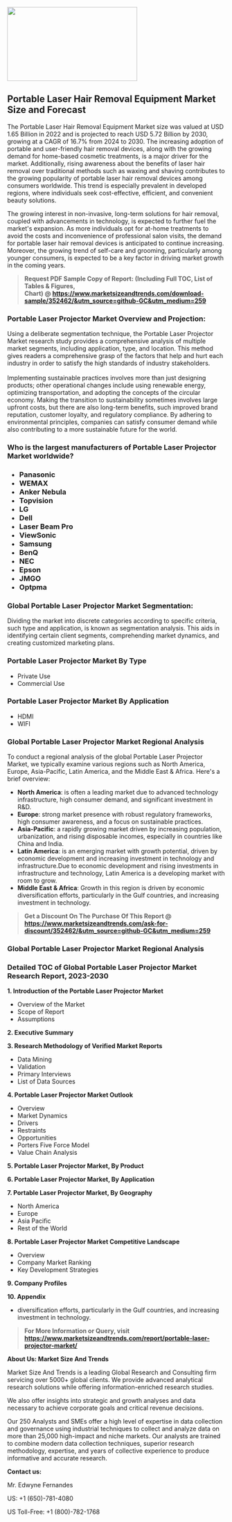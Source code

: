 <p><img class="alignnone size-medium wp-image-20088" src="https://ffe5etoiles.com/wp-content/uploads/2024/12/MST1-300x171.png" alt="" width="300" height="171" /></p><h2>Portable Laser Hair Removal Equipment Market Size and Forecast</h2><p>The Portable Laser Hair Removal Equipment Market size was valued at USD 1.65 Billion in 2022 and is projected to reach USD 5.72 Billion by 2030, growing at a CAGR of 16.7% from 2024 to 2030. The increasing adoption of portable and user-friendly hair removal devices, along with the growing demand for home-based cosmetic treatments, is a major driver for the market. Additionally, rising awareness about the benefits of laser hair removal over traditional methods such as waxing and shaving contributes to the growing popularity of portable laser hair removal devices among consumers worldwide. This trend is especially prevalent in developed regions, where individuals seek cost-effective, efficient, and convenient beauty solutions.</p><p>The growing interest in non-invasive, long-term solutions for hair removal, coupled with advancements in technology, is expected to further fuel the market's expansion. As more individuals opt for at-home treatments to avoid the costs and inconvenience of professional salon visits, the demand for portable laser hair removal devices is anticipated to continue increasing. Moreover, the growing trend of self-care and grooming, particularly among younger consumers, is expected to be a key factor in driving market growth in the coming years.</p></p><blockquote id="" class=""><strong>Request PDF Sample Copy of Report: (Including Full TOC, List of Tables &amp; Figures, Chart)&nbsp;@&nbsp;<strong><a href="https://www.marketsizeandtrends.com/download-sample/352462/&utm_source=github-GC&utm_medium=259" target="_blank">https://www.marketsizeandtrends.com/download-sample/352462/&utm_source=github-GC&utm_medium=259</a></strong></strong></blockquote><h3 id="" class="">Portable Laser Projector Market&nbsp;Overview and Projection:</h3><p id="" class="">Using a deliberate segmentation technique, the Portable Laser Projector Market research study provides a comprehensive analysis of multiple market segments, including application, type, and location. This method gives readers a comprehensive grasp of the factors that help and hurt each industry in order to satisfy the high standards of industry stakeholders. <br /> <br />Implementing sustainable practices involves more than just designing products; other operational changes include using renewable energy, optimizing transportation, and adopting the concepts of the circular economy. Making the transition to sustainability sometimes involves large upfront costs, but there are also long-term benefits, such improved brand reputation, customer loyalty, and regulatory compliance. By adhering to environmental principles, companies can satisfy consumer demand while also contributing to a more sustainable future for the world.</p><h3 id="" class="">Who is the largest manufacturers of&nbsp;Portable Laser Projector Market worldwide?</h3><h3 class=""><p><ul><li>Panasonic </li><li> WEMAX </li><li> Anker Nebula </li><li> Topvision </li><li> LG </li><li> Dell </li><li> Laser Beam Pro </li><li> ViewSonic </li><li> Samsung </li><li> BenQ </li><li> NEC </li><li> Epson </li><li> JMGO </li><li> Optpma</li></ul></p></h3><h3 id="" class="">Global&nbsp;Portable Laser Projector Market Segmentation:</h3><p id="" class="">Dividing the market into discrete categories according to specific criteria, such type and application, is known as segmentation analysis. This aids in identifying certain client segments, comprehending market dynamics, and creating customized marketing plans.</p><h3 id="" class="">Portable Laser Projector Market&nbsp;By Type</h3><p><p><ul><li>Private Use</li><li> Commercial Use</p></li></ul></p></p><h3 id="" class="">Portable Laser Projector Market&nbsp;By Application</h3><p class=""><p><ul><li>HDMI</li><li> WIFI</li></ul></p></p><h3 id="" class="">Global Portable Laser Projector Market Regional Analysis</h3><p id="" class="">To conduct a regional analysis of the global Portable Laser Projector Market, we typically examine various regions such as North America, Europe, Asia-Pacific, Latin America, and the Middle East &amp; Africa. Here's a brief overview:</p><ul><li><strong>North America</strong>: is often a leading market due to advanced technology infrastructure, high consumer demand, and significant investment in R&amp;D.</li><li><strong>Europe</strong>: strong market presence with robust regulatory frameworks, high consumer awareness, and a focus on sustainable practices.</li><li><strong>Asia-Pacific</strong>: a rapidly growing market driven by increasing population, urbanization, and rising disposable incomes, especially in countries like China and India.</li><li><strong>Latin America</strong>: is an emerging market with growth potential, driven by economic development and increasing investment in technology and infrastructure.Due to economic development and rising investments in infrastructure and technology, Latin America is a developing market with room to grow.</li><li><strong>Middle East &amp; Africa</strong>: Growth in this region is driven by economic diversification efforts, particularly in the Gulf countries, and increasing investment in technology.</li></ul><blockquote id="" class=""><strong>Get a Discount On The Purchase Of This Report @ <strong><a href="https://www.marketsizeandtrends.com/ask-for-discount/352462/&utm_source=github-GC&utm_medium=259" target="_blank">https://www.marketsizeandtrends.com/ask-for-discount/352462/&utm_source=github-GC&utm_medium=259</a></strong></strong></blockquote><h3 id="" class="">Global Portable Laser Projector Market Regional Analysis</h3><h3 id="" class="">Detailed TOC of Global Portable Laser Projector Market Research Report, 2023-2030</h3><p id="" class=""><strong>1. Introduction of the Portable Laser Projector Market</strong></p><ul><li>Overview of the Market</li><li>Scope of Report</li><li>Assumptions</li></ul><p id="" class=""><strong>2. Executive Summary</strong></p><p id="" class=""><strong>3. Research Methodology of Verified Market Reports</strong></p><ul><li>Data Mining</li><li>Validation</li><li>Primary Interviews</li><li>List of Data Sources</li></ul><p id="" class=""><strong>4. Portable Laser Projector Market Outlook</strong></p><ul><li>Overview</li><li>Market Dynamics</li><li>Drivers</li><li>Restraints</li><li>Opportunities</li><li>Porters Five Force Model</li><li>Value Chain Analysis</li></ul><p id="" class=""><strong>5. Portable Laser Projector Market, By Product</strong></p><p id="" class=""><strong>6. Portable Laser Projector Market, By Application</strong></p><p id="" class=""><strong>7. Portable Laser Projector Market, By Geography</strong></p><ul><li>North America</li><li>Europe</li><li>Asia Pacific</li><li>Rest of the World</li></ul><p id="" class=""><strong>8. Portable Laser Projector Market Competitive Landscape</strong></p><ul><li>Overview</li><li>Company Market Ranking</li><li>Key Development Strategies</li></ul><p id="" class=""><strong>9. Company Profiles</strong></p><p id="" class=""><strong>10. Appendix</strong></p><ul><li>diversification efforts, particularly in the Gulf countries, and increasing investment in technology.</li></ul><blockquote id="" class=""><strong>For More Information or Query, visit <strong><strong><a href="https://www.marketsizeandtrends.com/report/portable-laser-projector-market/" target="_blank">https://www.marketsizeandtrends.com/report/portable-laser-projector-market/</a></strong></strong></strong></blockquote><p id="" class=""><strong>About Us: Market Size And Trends</strong></p><p id="" class="">Market Size And Trends is a leading Global Research and Consulting firm servicing over 5000+ global clients. We provide advanced analytical research solutions while offering information-enriched research studies.</p><p id="" class="">We also offer insights into strategic and growth analyses and data necessary to achieve corporate goals and critical revenue decisions.</p><p id="" class="">Our 250 Analysts and SMEs offer a high level of expertise in data collection and governance using industrial techniques to collect and analyze data on more than 25,000 high-impact and niche markets. Our analysts are trained to combine modern data collection techniques, superior research methodology, expertise, and years of collective experience to produce informative and accurate research.</p><p id="" class=""><strong>Contact us:</strong></p><p id="" class="">Mr. Edwyne Fernandes</p><p id="" class="">US: +1 (650)-781-4080</p><p id="" class="">US Toll-Free: +1 (800)-782-1768</p>
